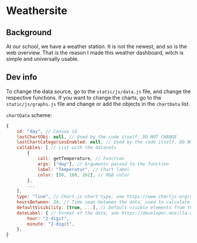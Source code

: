 # Weathersite

## Background
At our school, we have a weather station.
It is not the newest, and so is the web overview.
That is the reason I made this weather dashboard,
witch is simple and universally usable.

## Dev info
To change the data source, go to the `static/js/data.js` file,
and change the respective functions. If you want to change
the charts, go to the `static/js/graphs.js` file and change or
add the objects in the `chartData` list.

`chartData` scheme:
```js
{
    id: "day", // Canvas id
    lastChartObj: null, // Used by the code itself, DO NOT CHANGE
    lastChartCategoriesEnabled: null, // Used by the code itself, DO NOT CHANGE
    callables: [ // List with the datasets
        {
            call: getTemperature, // Function
            args: ["day"], // Arguments passed to the function
            label: "Temperatur", // Chart label
            color: [50, 168, 162], // RGB color
        },
        ...
    ],
    type: "line", // Chart.js chart type, see https://www.chartjs.org/docs/3.8.2/charts/
    hoursBetween: 24, // Time span between the data, used to calculate the date and time
    defaultVisibility: [true, ...], // Default visible elements from the 'callables' list.
    dateLabel: { // Format of the date, see https://developer.mozilla.org/en-US/docs/Web/JavaScript/Reference/Global_Objects/Date/toLocaleDateString#parameters
        hour: "2-digit",
        minute: "2-digit",
    },
}
```